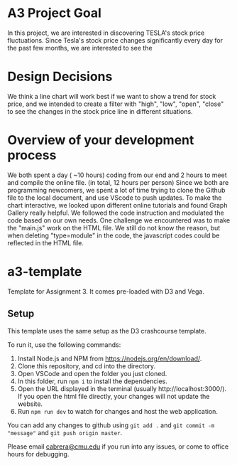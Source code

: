 # A3 Project Goal
In this project, we are interested in discovering TESLA's stock price fluctuations. Since Tesla's stock price changes significantly every day for the past few months, we are interested to see the 


# Design Decisions
We think a line chart will work best if we want to show a trend for stock price, and we intended to create a filter with "high", "low", "open", "close" to see the changes in the stock price line in different situations.  

# Overview of your development process

We both spent a day ( ~10 hours) coding from our end and 2 hours to meet and compile the online file. (in total, 12 hours per person)
Since we both are programming newcomers, we spent a lot of time trying to clone the Github file to the local document, and use VScode to push updates. To make the chart interactive, we looked upon different online tutorials and found  Graph Gallery really helpful. We followed the code instruction and modulated the code based on our own needs.
One challenge we encountered was to make the "main.js" work on the HTML file. We still do not know the reason, but when deleting "type=module" in the <scrip> code, the javascript codes could be reflected in the HTML file.




# a3-template

Template for Assignment 3. It comes pre-loaded with D3 and Vega.

## Setup

This template uses the same setup as the D3 crashcourse template.

To run it, use the following commands:

1. Install Node.js and NPM from https://nodejs.org/en/download/.
2. Clone this repository, and cd into the directory.
3. Open VSCode and open the folder you just cloned.
4. In this folder, run `npm i` to install the dependencies.
5. Open the URL displayed in the terminal (usually http://localhost:3000/). If you open the html file directly, your changes will not update the website.
6. Run `npm run dev` to watch for changes and host the web application.

You can add any changes to github using `git add .` and `git commit -m "message"` and `git push origin master`.

Please email [cabrera@cmu.edu](mailto:cabrera@cmu.edu) if you run into any issues, or come to office hours for debugging.
